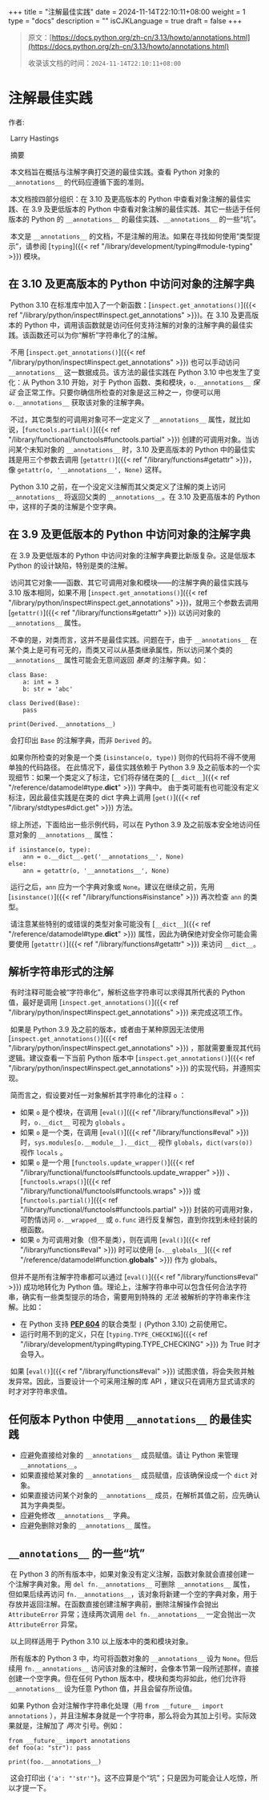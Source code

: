 +++
title = "注解最佳实践"
date = 2024-11-14T22:10:11+08:00
weight = 1
type = "docs"
description = ""
isCJKLanguage = true
draft = false
+++

> 原文：[https://docs.python.org/zh-cn/3.13/howto/annotations.html](https://docs.python.org/zh-cn/3.13/howto/annotations.html)
>
> 收录该文档的时间：`2024-11-14T22:10:11+08:00`

# 注解最佳实践

作者:

​	Larry Hastings

​	摘要

​	本文档旨在概括与注解字典打交道的最佳实践。查看 Python 对象的 `__annotations__` 的代码应遵循下面的准则。

​	本文档按四部分组织：在 3.10 及更高版本的 Python 中查看对象注解的最佳实践、在 3.9 及更低版本的 Python 中查看对象注解的最佳实践、其它一些适于任何版本的 Python 的 `__annotations__` 的最佳实践、`__annotations__` 的一些“坑”。

​	本文是 `__annotations__` 的文档，不是注解的用法。如果在寻找如何使用“类型提示”，请参阅 [`typing`]({{< ref "/library/development/typing#module-typing" >}}) 模块。

## 在 3.10 及更高版本的 Python 中访问对象的注解字典

​	Python 3.10 在标准库中加入了一个新函数：[`inspect.get_annotations()`]({{< ref "/library/python/inspect#inspect.get_annotations" >}})。在 3.10 及更高版本的 Python 中，调用该函数就是访问任何支持注解的对象的注解字典的最佳实践。该函数还可以为你“解析”字符串化了的注解。

​	不用 [`inspect.get_annotations()`]({{< ref "/library/python/inspect#inspect.get_annotations" >}}) 也可以手动访问``__annotations__`` 这一数据成员。该方法的最佳实践在 Python 3.10 中也发生了变化：从 Python 3.10 开始，对于 Python 函数、类和模块，`o.__annotations__` *保证* 会正常工作。只要你确信所检查的对象是这三种之一，你便可以用 `o.__annotations__` 获取该对象的注解字典。

​	不过，其它类型的可调用对象可不一定定义了 `__annotations__` 属性，就比如说，[`functools.partial()`]({{< ref "/library/functional/functools#functools.partial" >}}) 创建的可调用对象。当访问某个未知对象的 `__annotations__` 时，3.10 及更高版本的 Python 中的最佳实践是用三个参数去调用 [`getattr()`]({{< ref "/library/functions#getattr" >}})，像 `getattr(o, '__annotations__', None)` 这样。

​	Python 3.10 之前，在一个没定义注解而其父类定义了注解的类上访问 `__annotations__` 将返回父类的 `__annotations__`。在 3.10 及更高版本的 Python 中，这样的子类的注解是个空字典。

## 在 3.9 及更低版本的 Python 中访问对象的注解字典

​	在 3.9 及更低版本的 Python 中访问对象的注解字典要比新版复杂。这是低版本 Python 的设计缺陷，特别是类的注解。

​	访问其它对象——函数、其它可调用对象和模块——的注解字典的最佳实践与 3.10 版本相同，如果不用 [`inspect.get_annotations()`]({{< ref "/library/python/inspect#inspect.get_annotations" >}})，就用三个参数去调用 [`getattr()`]({{< ref "/library/functions#getattr" >}}) 以访问对象的 `__annotations__` 属性。

​	不幸的是，对类而言，这并不是最佳实践。问题在于，由于 `__annotations__` 在某个类上是可有可无的，而类又可以从基类继承属性，所以访问某个类的 `__annotations__` 属性可能会无意间返回 *基类* 的注解字典。如：

```
class Base:
    a: int = 3
    b: str = 'abc'

class Derived(Base):
    pass

print(Derived.__annotations__)
```

​	会打印出 `Base` 的注解字典，而非 `Derived` 的。

​	如果你所检查的对象是一个类 (`isinstance(o, type)`) 则你的代码将不得不使用单独的代码路径。 在此情况下，最佳实践依赖于 Python 3.9 及之前版本的一个实现细节：如果一个类定义了标注，它们将存储在类的 [`__dict__`]({{< ref "/reference/datamodel#type.__dict__" >}}) 字典中。 由于类可能有也可能没有定义标注，因此最佳实践是在类的 dict 字典上调用 [`get()`]({{< ref "/library/stdtypes#dict.get" >}}) 方法。

​	综上所述，下面给出一些示例代码，可以在 Python 3.9 及之前版本安全地访问任意对象的 `__annotations__` 属性：

```
if isinstance(o, type):
    ann = o.__dict__.get('__annotations__', None)
else:
    ann = getattr(o, '__annotations__', None)
```

​	运行之后，`ann` 应为一个字典对象或 `None`。建议在继续之前，先用 [`isinstance()`]({{< ref "/library/functions#isinstance" >}}) 再次检查 `ann` 的类型。

​	请注意某些特别的或错误的类型对象可能没有 [`__dict__`]({{< ref "/reference/datamodel#type.__dict__" >}}) 属性，因此为确保绝对安全你可能会需要使用 [`getattr()`]({{< ref "/library/functions#getattr" >}}) 来访问 `__dict__`。

## 解析字符串形式的注解

​	有时注释可能会被“字符串化”，解析这些字符串可以求得其所代表的 Python 值，最好是调用 [`inspect.get_annotations()`]({{< ref "/library/python/inspect#inspect.get_annotations" >}}) 来完成这项工作。

​	如果是 Python 3.9 及之前的版本，或者由于某种原因无法使用 [`inspect.get_annotations()`]({{< ref "/library/python/inspect#inspect.get_annotations" >}}) ，那就需要重现其代码逻辑。建议查看一下当前 Python 版本中 [`inspect.get_annotations()`]({{< ref "/library/python/inspect#inspect.get_annotations" >}}) 的实现代码，并遵照实现。

​	简而言之，假设要对任一对象解析其字符串化的注释 `o` ：

- 如果 `o` 是个模块，在调用 [`eval()`]({{< ref "/library/functions#eval" >}}) 时，`o.__dict__` 可视为 `globals` 。
- 如果 `o` 是一个类，在调用 [`eval()`]({{< ref "/library/functions#eval" >}}) 时，`sys.modules[o.__module__].__dict__` 视作 `globals`，`dict(vars(o))` 视作 `locals` 。
- 如果 `o` 是一个用 [`functools.update_wrapper()`]({{< ref "/library/functional/functools#functools.update_wrapper" >}}) 、 [`functools.wraps()`]({{< ref "/library/functional/functools#functools.wraps" >}}) 或 [`functools.partial()`]({{< ref "/library/functional/functools#functools.partial" >}}) 封装的可调用对象，可酌情访问 `o.__wrapped__` 或 `o.func` 进行反复解包，直到你找到未经封装的根函数。
- 如果 `o` 为可调用对象（但不是类），则在调用 [`eval()`]({{< ref "/library/functions#eval" >}}) 时可以使用 [`o.__globals__`]({{< ref "/reference/datamodel#function.__globals__" >}}) 作为 globals。

​	但并不是所有注解字符串都可以通过 [`eval()`]({{< ref "/library/functions#eval" >}}) 成功地转化为 Python 值。理论上，注解字符串中可以包含任何合法字符串，确实有一些类型提示的场合，需要用到特殊的 *无法* 被解析的字符串来作注解。比如：

- 在 Python 支持 [**PEP 604**](https://peps.python.org/pep-0604/) 的联合类型 `|` (Python 3.10) 之前使用它。
- 运行时用不到的定义，只在 [`typing.TYPE_CHECKING`]({{< ref "/library/development/typing#typing.TYPE_CHECKING" >}}) 为 True 时才会导入。

​	如果 [`eval()`]({{< ref "/library/functions#eval" >}}) 试图求值，将会失败并触发异常。因此，当要设计一个可采用注解的库 API ，建议只在调用方显式请求的时才对字符串求值。

## 任何版本 Python 中使用 `__annotations__` 的最佳实践

- 应避免直接给对象的 `__annotations__` 成员赋值。请让 Python 来管理 `__annotations__`。
- 如果直接给某对象的 `__annotations__` 成员赋值，应该确保设成一个 `dict` 对象。
- 如果直接访问某个对象的 `__annotations__` 成员，在解析其值之前，应先确认其为字典类型。
- 应避免修改 `__annotations__` 字典。
- 应避免删除对象的 `__annotations__` 属性。

## `__annotations__` 的一些“坑”

​	在 Python 3 的所有版本中，如果对象没有定义注解，函数对象就会直接创建一个注解字典对象。用 `del fn.__annotations__` 可删除 `__annotations__` 属性，但如果后续再访问 `fn.__annotations__`，该对象将新建一个空的字典对象，用于存放并返回注解。在函数直接创建注解字典前，删除注解操作会抛出 `AttributeError` 异常；连续两次调用 `del fn.__annotations__` 一定会抛出一次 `AttributeError` 异常。

​	以上同样适用于 Python 3.10 以上版本中的类和模块对象。

​	所有版本的 Python 3 中，均可将函数对象的 `__annotations__` 设为 `None`。但后续用 `fn.__annotations__` 访问该对象的注解时，会像本节第一段所述那样，直接创建一个空字典。但在任何 Python 版本中，模块和类均非如此，他们允许将 `__annotations__` 设为任意 Python 值，并且会留存所设值。

​	如果 Python 会对注解作字符串化处理（用 `from __future__ import annotations` ），并且注解本身就是一个字符串，那么将会为其加上引号。实际效果就是，注解加了 *两次* 引号。例如：

```
from __future__ import annotations
def foo(a: "str"): pass

print(foo.__annotations__)
```

​	这会打印出 `{'a': "'str'"}`。这不应算是个“坑”；只是因为可能会让人吃惊，所以才提一下。
